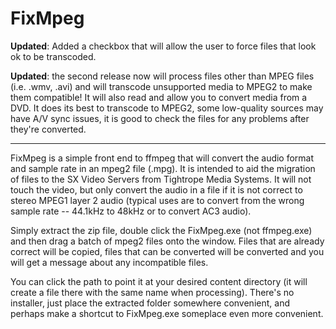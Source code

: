FixMpeg
===

**Updated**: Added a checkbox that will allow the user to force files that look ok to be transcoded.

**Updated**: the second release now will process files other than MPEG files (i.e. .wmv, .avi) and will transcode unsupported media to MPEG2 to make them compatible! It will also read and allow you to convert media from a DVD. It does its best to transcode to MPEG2, some low-quality sources may have A/V sync issues, it is good to check the files for any problems after they're converted.

---

FixMpeg is a simple front end to ffmpeg that will convert the audio format and sample rate in an mpeg2 file (.mpg). It is intended to aid the migration of files to the SX Video Servers from Tightrope Media Systems. It will not touch the video, but only convert the audio in a file if it is not correct to stereo MPEG1 layer 2 audio (typical uses are to convert from the wrong sample rate -- 44.1kHz to 48kHz or to convert AC3 audio).

Simply extract the zip file, double click the FixMpeg.exe (not ffmpeg.exe) and then drag a batch of mpeg2 files onto the window. Files that are already correct will be copied, files that can be converted will be converted and you will get a message about any incompatible files.

You can click the path to point it at your desired content directory (it will create a file there with the same name when processing). There's no installer, just place the extracted folder somewhere convenient, and perhaps make a shortcut to FixMpeg.exe someplace even more convenient.
